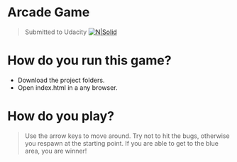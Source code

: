 # Arcade Game
> Submitted to Udacity
[![N|Solid](https://d125fmws0bore1.cloudfront.net/assets/favicon-3867f43151ecbff486335ae6a96d17d91d6169d20888131b4681d15b65e1425b.ico)](https://www.udacity.com/) 

# How do you run this game?

- Download the project folders.
- Open index.html in a any browser.

# How do you play?

> Use the arrow keys to move around. Try not to hit the bugs, otherwise you respawn at the starting point. If you are able to get to the blue area, you are winner!